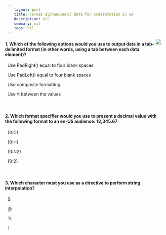 ```yaml
---
    layout: post
    title: Format alphanumeric data for presentation in C# 
    description: nil
    summary: nil
    tags: nil
---
```



 <a target="_blank" href="https://docs.microsoft.com/en-us/learn/modules/csharp-format-strings/7-knowledge-check/"><i class="fas fa-external-link-alt"></i> </a>
 <img align="right" src="https://docs.microsoft.com/en-us/learn/achievements/csharp-format-strings.svg">
####  1. Which of the following options would you use to output data in a tab-delimited format (in other words, using a tab between each data element)?


<i class='far fa-square'></i> &nbsp;&nbsp;Use PadRight() equal to four blank spaces

<i class='far fa-square'></i> &nbsp;&nbsp;Use PadLeft() equal to four blank spaces

<i class='far fa-square'></i> &nbsp;&nbsp;Use composite formatting.

<i class='fas fa-check-square' style='color: Dodgerblue;'></i> &nbsp;&nbsp;Use \t between the values
<br />
<br />
<br />

####  2. Which format specifier would you use to present a decimal value with the following format to an en-US audience: 12,345.67


<i class='far fa-square'></i> &nbsp;&nbsp;{0:C}

<i class='far fa-square'></i> &nbsp;&nbsp;{0:H}

<i class='fas fa-check-square' style='color: Dodgerblue;'></i> &nbsp;&nbsp;{0:N2}

<i class='far fa-square'></i> &nbsp;&nbsp;{0:2}
<br />
<br />
<br />

####  3. Which character must you use as a directive to perform string interpolation?


<i class='fas fa-check-square' style='color: Dodgerblue;'></i> &nbsp;&nbsp;$

<i class='far fa-square'></i> &nbsp;&nbsp;@

<i class='far fa-square'></i> &nbsp;&nbsp;\%

<i class='far fa-square'></i> &nbsp;&nbsp;!
<br />
<br />
<br />

